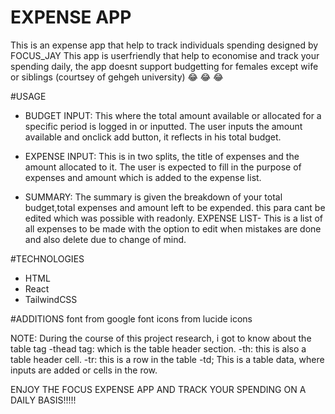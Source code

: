 # EXPENSE APP
This is an expense app that help to track individuals spending 
designed by FOCUS_JAY
This app is userfriendly that help to economise and track your spending daily, the app doesnt support budgetting for females except wife or siblings (courtsey of gehgeh university) 😂 😂 😂 

#USAGE
- BUDGET INPUT: This where the total amount available or allocated for a specific period is logged in or inputted. The user inputs the amount available and onclick add button, it reflects in his total budget.
  
- EXPENSE INPUT: This is in two splits, the title of expenses and the amount allocated to it. The user is expected to fill in the purpose of expenses and amount which is added to the expense list.

- SUMMARY: The summary is given the breakdown of your total budget,total expenses and amount left to be expended. this para cant be edited which was possible with  readonly.
EXPENSE LIST- This is a list of all expenses to be made with the option to edit when mistakes are done and also delete due to change of mind.

#TECHNOLOGIES
- HTML
- React
- TailwindCSS
  
#ADDITIONS
font from google font
icons from lucide icons

NOTE: During the course of this project research, i got to know about the 
table tag
-thead tag: which is the table header section.
-th: this is also a table header cell.
-tr: this is a row in the table
-td; This is a table data, where inputs are added or cells in the row.


ENJOY THE FOCUS EXPENSE APP AND TRACK YOUR SPENDING ON A DAILY BASIS!!!!!
